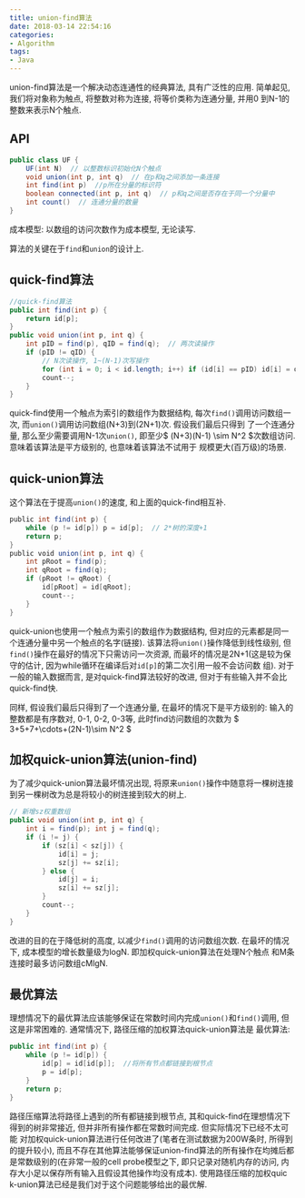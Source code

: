 ```yaml
---
title: union-find算法
date: 2018-03-14 22:54:16
categories: 
- Algorithm
tags:
- Java
---
```


union-find算法是一个解决动态连通性的经典算法, 具有广泛性的应用. 简单起见, 我们将对象称为触点, 将整数对称为连接, 将等价类称为连通分量, 并用0
到N-1的整数来表示N个触点.

<!-- more -->

## API ##
```java
public class UF {
    UF(int N)  // 以整数标识初始化N个触点
    void union(int p, int q)  // 在p和q之间添加一条连接
    int find(int p)  //p所在分量的标识符
    boolean connected(int p, int q)  // p和q之间是否存在于同一个分量中
    int count()  // 连通分量的数量
}
```
成本模型: 以数组的访问次数作为成本模型, 无论读写.

算法的关键在于`find`和`union`的设计上.

## quick-find算法 ##
```java
//quick-find算法
public int find(int p) {
    return id[p];
}
public void union(int p, int q) {
    int pID = find(p), qID = find(q);  // 两次读操作
    if (pID != qID) {
        // N次读操作, 1~(N-1)次写操作
        for (int i = 0; i < id.length; i++) if (id[i] == pID) id[i] = qID;
        count--;
    }
}
```
quick-find使用一个触点为索引的数组作为数据结构, 每次`find()`调用访问数组一次, 而`union()`调用访问数组(N+3)到(2N+1)次. 假设我们最后只得到
了一个连通分量, 那么至少需要调用N-1次`union()`, 即至少$ (N+3)(N-1) \sim N^2 $次数组访问. 意味着该算法是平方级别的, 也意味着该算法不试用于
规模更大(百万级)的场景.

## quick-union算法 ##
这个算法在于提高`union()`的速度, 和上面的quick-find相互补.
```scala
public int find(int p) {
    while (p != id[p]) p = id[p];  // 2*树的深度+1
    return p;
}
public void union(int p, int q) {
    int pRoot = find(p);
    int qRoot = find(q);
    if (pRoot != qRoot) {
        id[pRoot] = id[qRoot];
        count--;
    }
}
```
quick-union也使用一个触点为索引的数组作为数据结构, 但对应的元素都是同一个连通分量中另一个触点的名字(链接). 该算法将`union()`操作降低到线性级别,
但`find()`操作在最好的情况下只需访问一次资源, 而最坏的情况是2N+1(这是较为保守的估计, 因为while循环在编译后对`id[p]`的第二次引用一般不会访问数
组). 对于一般的输入数据而言, 是对quick-find算法较好的改进, 但对于有些输入并不会比quick-find快.

同样, 假设我们最后只得到了一个连通分量, 在最坏的情况下是平方级别的: 输入的整数都是有序数对, 0-1, 0-2, 0-3等, 此时find访问数组的次数为
$ 3+5+7+\cdots+(2N-1)\sim N^2 $

## 加权quick-union算法(union-find) ##
为了减少quick-union算法最坏情况出现, 将原来`union()`操作中随意将一棵树连接到另一棵树改为总是将较小的树连接到较大的树上.
```java
// 新增sz权重数组
public void union(int p, int q) {
    int i = find(p); int j = find(q);
    if (i != j) {
        if (sz[i] < sz[j]) {
            id[i] = j;
            sz[j] += sz[i];
        } else {
            id[j] = i;
            sz[i] += sz[j];
        }
        count--;
    }
}
```
改进的目的在于降低树的高度, 以减少`find()`调用的访问数组次数. 在最坏的情况下, 成本模型的增长数量级为logN. 即加权quick-union算法在处理N个触点
和M条连接时最多访问数组cMlgN.

## 最优算法 ##
理想情况下的最优算法应该能够保证在常数时间内完成`union()`和`find()`调用, 但这是非常困难的. 通常情况下, 路径压缩的加权算法quick-union算法是
最优算法:
```java
public int find(int p) {
    while (p != id[p]) {
        id[p] = id[id[p]];  //将所有节点都链接到根节点
        p = id[p];
    }
    return p;
}
```
路径压缩算法将路径上遇到的所有都链接到根节点, 其和quick-find在理想情况下得到的树非常接近, 但并非所有操作都在常数时间完成. 但实际情况下已经不太可能
对加权quick-union算法进行任何改进了(笔者在测试数据为200W条时, 所得到的提升较小), 而且不存在其他算法能够保证union-find算法的所有操作在均摊后都
是常数级别的(在非常一般的cell probe模型之下, 即只记录对随机内存的访问, 内存大小足以保存所有输入且假设其他操作均没有成本). 使用路径压缩的加权quic
k-union算法已经是我们对于这个问题能够给出的最优解.

